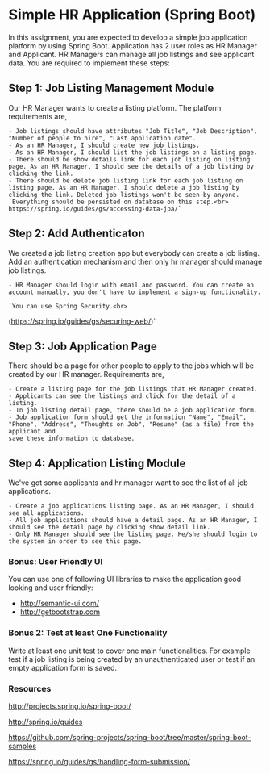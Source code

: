 # Simple HR Application (Spring Boot)

In this assignment, you are expected to develop a simple job application platform by using Spring Boot. Application has 2 user roles as HR Manager and
Applicant. HR Managers can manage all job listings and see applicant data. You are required to implement these steps:<br>


## Step 1: Job Listing Management Module

Our HR Manager wants to create a listing platform. The platform requirements are,

	- Job listings should have attributes "Job Title", "Job Description", "Number of people to hire", "Last application date".
	- As an HR Manager, I should create new job listings.
	- As an HR Manager, I should list the job listings on a listing page.
	- There should be show details link for each job listing on listing page. As an HR Manager, I should see the details of a job listing by clicking the link.
	- There should be delete job listing link for each job listing on listing page. As an HR Manager, I should delete a job listing by clicking the link. Deleted job listings won't be seen by anyone.
	`Everything should be persisted on database on this step.<br>
	https://spring.io/guides/gs/accessing-data-jpa/`


## Step 2: Add Authenticaton

We created a job listing creation app but everybody can create a job listing. Add an authentication mechanism and then only hr manager should manage job listings.

	- HR Manager should login with email and password. You can create an account manually, you don't have to implement a sign-up functionality.

	`You can use Spring Security.<br>
(https://spring.io/guides/gs/securing-web/)`


## Step 3: Job Application Page

There should be a page for other people to apply to the jobs which will be created by our HR manager. Requirements are,

	- Create a listing page for the job listings that HR Manager created.
	- Applicants can see the listings and click for the detail of a listing.
	- In job listing detail page, there should be a job application form.
	- Job application form should get the information "Name", "Email", "Phone", "Address", "Thoughts on Job", "Resume" (as a file) from the applicant and
	save these information to database.


## Step 4: Application Listing Module

We've got some applicants and hr manager want to see the list of all job applications.

	- Create a job applications listing page. As an HR Manager, I should see all applications.
	- All job applications should have a detail page. As an HR Manager, I should see the detail page by clicking show detail link.
	- Only HR Manager should see the listing page. He/she should login to the system in order to see this page.


### Bonus: User Friendly UI

You can use one of following UI libraries to make the application good looking and user friendly:

- http://semantic-ui.com/
- http://getbootstrap.com

### Bonus 2: Test at least One Functionality

Write at least one unit test to cover one main functionalities. For example test if a job listing is being created by an unauthenticated user or test if an empty application form is saved.


### Resources

http://projects.spring.io/spring-boot/<br>

http://spring.io/guides<br>

https://github.com/spring-projects/spring-boot/tree/master/spring-boot-samples<br>

https://spring.io/guides/gs/handling-form-submission/<br>

